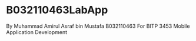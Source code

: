 # B032110463LabApp
By Muhammad Amirul Asraf bin Mustafa
B032110463
For BITP 3453 Mobile Application Development
